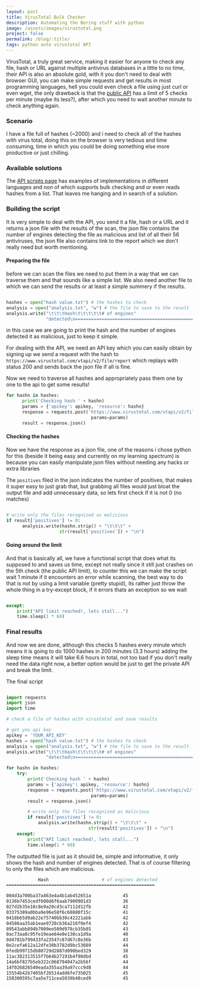 ```yaml
---
layout: post
title: VirusTotal Bulk Checker
description: Automating the Boring stuff with python
image: /assets/images/virustotal.png
project: false
permalink: /blog/:title/
tags: python auto virustotal API
---
```


VirusTotal, a truly great service, making it easier for anyone to check any
file, hash or URL against multiple antivirus databases in a little to no time,
their API is also an absolute gold, with it you don't need to deal with  browser
GUI, you can make simple requests and get results in most programming languages,
hell you could even check a file using just curl or even wget, the only drawback
is that the [public API](https://developers.virustotal.com/reference) has a limit
of 5 checks per minute (maybe its less?), after which you
need to wait another minute to check anything again.

### Scenario

I have a file full of hashes (~2000) and i need to check all of the hashes with
virus total, doing this on the browser is very tedious and time consuming, time
in which you could be doing something else more productive or just chilling.

### Available solutions

The [API scripts page](https://support.virustotal.com/hc/en-us/articles/115002146469-API-Scripts)
has examples of implementations in different languages and non of
which supports bulk checking and or even reads hashes from a list. That leaves
me hanging and in search of a solution.

### Building the script

It is very simple to deal with the API, you send it a file, hash or a URL and it returns
a json file with the results of the scan, the json file contains the number of
engines detecting the file as malicious and list of all their 56 antiviruses,
the json file also contains link to the report which we don't really need but
worth mentioning.

#### Preparing the file
before we can scan the files we need to put them in a way that we can traverse
them and that sounds like a simple list. We also need another file to which we
can send the results or at least a simple summery if the results.

```python

hashes = open("hash value.txt") # the hashes to check
analysis = open("analysis.txt", "w") # the file to save to the result
analysis.write("\t\t\tHash\t\t\t\t\t# of engines"
               "detected\n========================================================\n\n")
```
in this case we are going to print the hash and the number of engines detected
it as malicious, just to keep it simple.

For dealing with the API, we need an API key which you can easily obtain by signing up
we send a request with the hash to `https://www.virustotal.com/vtapi/v2/file/report`
which replays with status 200 and sends back the json file if all is fine.

Now we need to traverse all hashes and appropriately pass them one by one to the
api to get some results!

```python
for hashn in hashes:
      print('Checking hash ' + hashn)
      params = {'apikey': apikey, 'resource': hashn}
      response = requests.post('https://www.virustotal.com/vtapi/v2/file/report',
                                params=params)
      result = response.json()

```

#### Checking the hashes
Now we have the response as a json file, one of the reasons i chose python for
this (beside it being easy and currently on my learning spectrum)
is because you can easily manipulate json files without needing any hacks
or extra libraries

The `positives` filed in the json indicates the number of positives, that makes
it super easy to just grab that, but grabbing all files would just bloat the
output file and add unnecessary data, so lets first check if it is not 0 (no
matches)

```python

# write only the files recognized as malicious
if result['positives'] != 0:
      analysis.write(hashn.strip() + "\t\t\t" +
                    str(result['positives']) + "\n")

```

#### Going around the limit
And that is basically all, we have a functional script that does what its
supposed to and saves us time, except not really since it still just crashes on
the 5th check (the public API limit), to counter this we can make the script
wait 1 minute if it encounters an error while scanning, the best way to do that
is not by using a limit variable (pretty stupid), its rather just throw the
whole thing in a try-except block, if it errors thats an exception so we wait

```python

except:
    print("API limit reached!, lets stall...")
    time.sleep(1 * 60)

```


### Final results

And now we are done, although this checks 5 hashes every minute which means it is
going to do 1000 hashes in 200 minutes (3.3 hours) adding the sleep time means
it will take 6.6 hours in total, not too bad if you don't really need the data
right now, a better option would be just to get the private API and break the
limit.

The final script

```python

import requests
import json
import time

# check a file of hashes with virustotal and save results

# get you api key
apikey = 'YOUR_API_KEY'
hashes = open("hash value.txt") # the hashes to check
analysis = open("analysis.txt", "w") # the file to save to the result
analysis.write("\t\t\tHash\t\t\t\t\t# of engines"
               "detected\n========================================================\n\n")

for hashn in hashes:
    try:
        print('Checking hash ' + hashn)
        params = {'apikey': apikey, 'resource': hashn}
        response = requests.post('https://www.virustotal.com/vtapi/v2/file/report',
                                params=params)
        result = response.json()

        # write only the files recognized as malicious
        if result['positives'] != 0:
            analysis.write(hashn.strip() + "\t\t\t" +
                               str(result['positives']) + "\n")
    except:
        print("API limit reached!, lets stall...")
        time.sleep(1 * 60)

```

The outputted file is just as it should be, simple and informative, it only
shows the hash and number of engines detected. That is of course filtering to
only the files which are malicious.

```bash
			Hash					# of engines detected
========================================================

004d3a700ba37a463e4a4b1ab452651a			45
0136b7453cedf600d6f6aab7900901d3			36
027d2b35e10c8e9a20cd3ca7112d12fb			42
03375389a0bba9e96e58f6c68880f15c			41
0418b65d9ab22e75740bb30c42221abb			42
04586aa35ab1eae9720cb36a216f0ef4			42
09543abb894b7009ee509d978cb35b85			43
0ac73aa8c95fe19eae64e0e130ca1d9a			40
0d4781b799433fa23547c87d67c8e36b			43
0e2cefa612a12dfe30b3782d9bc53089			44
0fedb99715db80729d2887d090bed329			38
11ac382313515f7b64b27191b4f90dbd			45
14a6bf827b5eb322c068794047a2b56f			44
14f026826540eada355aa39a97ccc9d8			44
15554b42b7405bf26514add6fe735025			45
158300595c7aa5e711cea5039b48ced9			45

```
